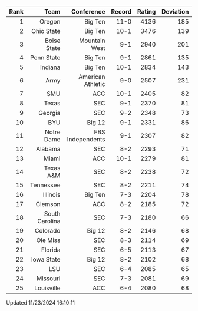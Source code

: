 | Rank  | Team                 | Conference           | Record   | Rating | Deviation |
| ---:  | ---:                 | ---:                 | ---:     | ---:   | ---:      |
| 1     | Oregon               | Big Ten              | 11-0     | 4136   | 185       |
| 2     | Ohio State           | Big Ten              | 10-1     | 3476   | 139       |
| 3     | Boise State          | Mountain West        | 9-1      | 2940   | 201       |
| 4     | Penn State           | Big Ten              | 9-1      | 2861   | 135       |
| 5     | Indiana              | Big Ten              | 10-1     | 2834   | 143       |
| 6     | Army                 | American Athletic    | 9-0      | 2507   | 231       |
| 7     | SMU                  | ACC                  | 10-1     | 2405   | 82        |
| 8     | Texas                | SEC                  | 9-1      | 2370   | 81        |
| 9     | Georgia              | SEC                  | 9-2      | 2348   | 73        |
| 10    | BYU                  | Big 12               | 9-1      | 2331   | 86        |
| 11    | Notre Dame           | FBS Independents     | 9-1      | 2307   | 82        |
| 12    | Alabama              | SEC                  | 8-2      | 2293   | 71        |
| 13    | Miami                | ACC                  | 10-1     | 2279   | 81        |
| 14    | Texas A&M            | SEC                  | 8-2      | 2238   | 72        |
| 15    | Tennessee            | SEC                  | 8-2      | 2211   | 74        |
| 16    | Illinois             | Big Ten              | 7-3      | 2204   | 78        |
| 17    | Clemson              | ACC                  | 8-2      | 2185   | 72        |
| 18    | South Carolina       | SEC                  | 7-3      | 2180   | 66        |
| 19    | Colorado             | Big 12               | 8-2      | 2146   | 68        |
| 20    | Ole Miss             | SEC                  | 8-3      | 2114   | 69        |
| 21    | Florida              | SEC                  | 6-5      | 2113   | 67        |
| 22    | Iowa State           | Big 12               | 8-2      | 2102   | 68        |
| 23    | LSU                  | SEC                  | 6-4      | 2085   | 65        |
| 24    | Missouri             | SEC                  | 7-3      | 2081   | 69        |
| 25    | Louisville           | ACC                  | 6-4      | 2080   | 68        |

Updated 11/23/2024 16:10:11

